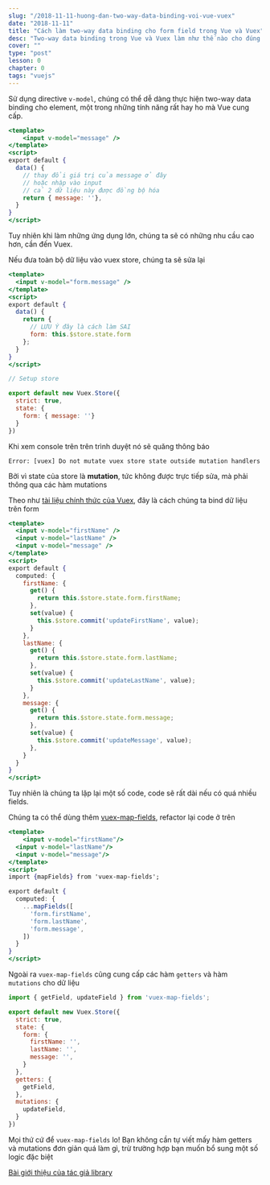 ```yaml
---
slug: "/2018-11-11-huong-dan-two-way-data-binding-voi-vue-vuex"
date: "2018-11-11"
title: "Cách làm two-way data binding cho form field trong Vue và Vuex"
desc: "Two-way data binding trong Vue và Vuex làm như thế nào cho đúng mà nhanh"
cover: ""
type: "post"
lesson: 0
chapter: 0
tags: "vuejs"
---
```


Sử dụng directive `v-model`, chúng có thể dễ dàng thực hiện two-way data binding cho element, một trong những tính năng rất hay ho mà Vue cung cấp.

```jsx
<template>
	<input v-model="message" />
</template>
<script>
export default {
  data() {
    // thay đổi giá trị của message ở đây
    // hoặc nhập vào input
    // cả 2 dữ liệu này được đồng bộ hóa
    return { message: ''},
  }
}
</script>
```

Tuy nhiên khi làm những ứng dụng lớn, chúng ta sẽ có những nhu cầu cao hơn, cần đến Vuex.

Nếu đưa toàn bộ dữ liệu vào vuex store, chúng ta sẽ sửa lại

```jsx
<template>
  <input v-model="form.message" />
</template>
<script>
export default {
  data() {
    return {
      // LƯU Ý đây là cách làm SAI
      form: this.$store.state.form
    };
  }
}
</script>

// Setup store

export default new Vuex.Store({
  strict: true,
  state: {
    form: { message: ''}
  }
})
```

Khi xem console trên trên trình duyệt nó sẽ quăng thông báo

```
Error: [vuex] Do not mutate vuex store state outside mutation handlers
```

Bởi vì state của store là **mutation**, tức không được trực tiếp sửa, mà phải thông qua các hàm mutations

Theo như <a href="https://vuex.vuejs.org/guide/forms.html" target="_blank" rel="noopener noreferrer">tài liệu chính thức của Vuex</a>, đây là cách chúng ta bind dữ liệu trên form

```jsx
<template>
  <input v-model="firstName" />
  <input v-model="lastName" />
  <input v-model="message" />
</template>
<script>
export default {
  computed: {
    firstName: {
      get() {
        return this.$store.state.form.firstName;
      },
      set(value) {
        this.$store.commit('updateFirstName', value);
      }
    },
    lastName: {
      get() {
        return this.$store.state.form.lastName;
      },
      set(value) {
        this.$store.commit('updateLastName', value);
      }
    },
    message: {
      get() {
        return this.$store.state.form.message;
      },
      set(value) {
        this.$store.commit('updateMessage', value);
      },
    }
  }
}
</script>
```

Tuy nhiên là chúng ta lặp lại một số code, code sẽ rất dài nếu có quá nhiều fields.

Chúng ta có thể dùng thêm <a href="https://github.com/maoberlehner/vuex-map-fields" target="_blank" rel="noopener noreferrer">vuex-map-fields</a>, refactor lại code ở trên

```jsx
<template>
	<input v-model="firstName"/>
  <input v-model="lastName"/>
  <input v-model="message"/>
</template>
<script>
import {mapFields} from 'vuex-map-fields';

export default {
  computed: {
    ...mapFields([
      'form.firstName',
      'form.lastName',
      'form.message',
    ])
  }
}
</script>
```

Ngoài ra `vuex-map-fields` cũng cung cấp các hàm `getters` và hàm `mutations` cho dữ liệu

```jsx
import { getField, updateField } from 'vuex-map-fields';

export default new Vuex.Store({
  strict: true,
  state: {
    form: {
      firstName: '',
      lastName: '',
      message: '',
    }
  },
  getters: {
    getField,
  },
  mutations: {
    updateField,
  }
})
```

Mọi thứ cứ để `vuex-map-fields` lo! Bạn không cần tự viết mấy hàm getters và mutations đơn giản quá làm gì, trừ trường hợp bạn muốn bổ sung một số logic đặc biệt

<a href="https://markus.oberlehner.net/blog/form-fields-two-way-data-binding-and-vuex/" target="_blank" rel="noopener noreferrer">Bài giới thiệu của tác giả library</a>

